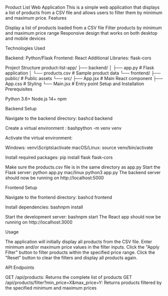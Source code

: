 Product List Web Application
This is a simple web application that displays a list of products from a CSV file and allows users to filter them by minimum and maximum price.
Features

Display a list of products loaded from a CSV file
Filter products by minimum and maximum price range
Responsive design that works on both desktop and mobile devices

Technologies Used

Backend: Python/Flask
Frontend: React
Additional Libraries: flask-cors

Project Structure
product-list-app/
├── backend/
│   ├── app.py           # Flask application
│   └── products.csv     # Sample product data
└── frontend/
    ├── public/          # Public assets
    └── src/
        ├── App.jsx       # Main React component
        ├── App.css      # Styling
        └── Main.jsx     # Entry point
Setup and Installation
Prerequisites

Python 3.6+
Node.js 14+
npm 

Backend Setup

Navigate to the backend directory:
bashcd backend

Create a virtual environment :
bashpython -m venv venv

Activate the virtual environment:

Windows: venv\Scripts\activate
macOS/Linux: source venv/bin/activate


Install required packages:
pip install flask flask-cors

Make sure the products.csv file is in the same directory as app.py
Start the Flask server:
python app.py
mac/linux python3 app.py
The backend server should now be running on http://localhost:5000

Frontend Setup

Navigate to the frontend directory:
bashcd frontend

Install dependencies:
bashnpm install

Start the development server:
bashnpm start
The React app should now be running on http://localhost:3000

Usage

The application will initially display all products from the CSV file.
Enter minimum and/or maximum price values in the filter inputs.
Click the "Apply Filter" button to filter products within the specified price range.
Click the "Reset" button to clear the filters and display all products again.

API Endpoints

GET /api/products: Returns the complete list of products
GET /api/products/filter?min_price=X&max_price=Y: Returns products filtered by the specified minimum and maximum prices


